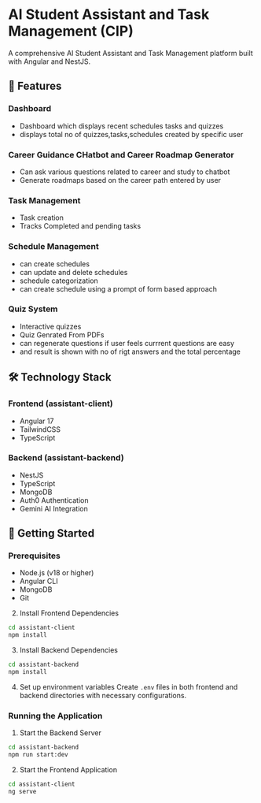 # AI Student Assistant and Task Management (CIP)

A comprehensive AI Student Assistant and Task Management platform built with Angular and NestJS.

## 🚀 Features

### Dashboard

- Dashboard which displays recent schedules tasks and quizzes
- displays total no of quizzes,tasks,schedules created by specific user

### Career Guidance CHatbot and Career Roadmap Generator

- Can ask various questions related to career and study to chatbot
- Generate roadmaps based on the career path entered by user

### Task Management

- Task creation
- Tracks Completed and pending tasks

### Schedule Management

- can create schedules
- can update and delete schedules
- schedule categorization
- can create schedule using a prompt of form based approach

### Quiz System

- Interactive quizzes
- Quiz Genrated From PDFs
- can regenerate questions if user feels currrent questions are easy
- and result is shown with no of rigt answers and the total percentage

## 🛠️ Technology Stack

### Frontend (assistant-client)

- Angular 17
- TailwindCSS
- TypeScript

### Backend (assistant-backend)

- NestJS
- TypeScript
- MongoDB
- Auth0 Authentication
- Gemini AI Integration

## 🚀 Getting Started

### Prerequisites

- Node.js (v18 or higher)
- Angular CLI
- MongoDB
- Git

2. Install Frontend Dependencies

```bash
cd assistant-client
npm install
```

3. Install Backend Dependencies

```bash
cd assistant-backend
npm install
```

4. Set up environment variables
   Create `.env` files in both frontend and backend directories with necessary configurations.

### Running the Application

1. Start the Backend Server

```bash
cd assistant-backend
npm run start:dev
```

2. Start the Frontend Application

```bash
cd assistant-client
ng serve
```
